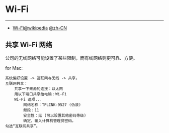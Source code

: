 
# Wi-Fi

---

* [Wi-Fi@wikipedia](http://en.wikipedia.org/wiki/Wi-Fi)
    [@zh-CN](http://zh.wikipedia.org/wiki/Wi-Fi)

## 共享 Wi-Fi 网络

公司的无线网络可能设置了某些限制，而有线网络则更可靠、方便。

for Mac:

    系统偏好设置 -> 互联网与无线 -> 共享。
    互联网共享：
        共享一下来源的连接：以太网
        用以下端口共享给电脑：Wi-Fi
        Wi-Fi 选项...
            网络名称：TPLINK-9527 (伪装)
            频段：11
            安全性：无 (可以设置其他密码等级)
            确定，输入计算机管理员密码。
    勾选“互联网共享”。
